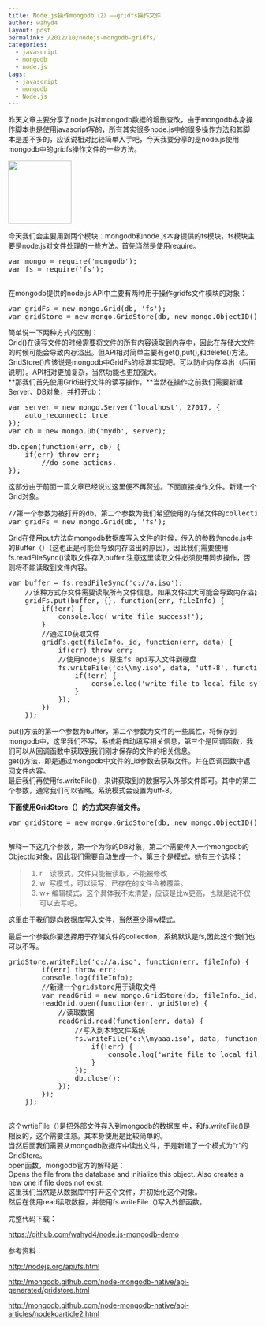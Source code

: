 ```yaml
---
title: Node.js操作mongodb（2）——gridfs操作文件
author: wahyd4
layout: post
permalink: /2012/10/nodejs-mongodb-gridfs/
categories:
  - javascript
  - mongodb
  - node.js
tags:
  - javascript
  - mongodb
  - Node.js
---
```

昨天文章主要分享了node.js对mongodb数据的增删查改，由于mongodb本身操作脚本也是使用javascript写的，所有其实很多node.js中的很多操作方法和其脚本是差不多的，应该说相对比较简单入手吧，今天我要分享的是node.js使用mongodb中的gridfs操作文件的一些方法。

[<img class="aligncenter size-full wp-image-2261" title="Documents-icon" src="/images/2012/10/Documents-icon.png" alt="" width="128" height="128" />][1]

今天我们会主要用到两个模块：mongodb和node.js本身提供的fs模块，fs模块主要是node.js对文件处理的一些方法。首先当然是使用require。

<pre class="brush: jscript; title: ; notranslate" title="">var mongo = require('mongodb');
var fs = require('fs');

</pre>

在mongodb提供的node.js API中主要有两种用于操作gridfs文件模块的对象：

<pre class="brush: jscript; title: ; notranslate" title="">var gridFs = new mongo.Grid(db, 'fs');
var gridStore = new mongo.GridStore(db, new mongo.ObjectID(), 'w', {root: 'fs'});
</pre>

简单说一下两种方式的区别：  
Grid()在读写文件的时候需要将文件的所有内容读取到内存中，因此在存储大文件的时候可能会导致内存溢出。但API相对简单主要有get(),put(),和delete()方法。  
GridStore()应该说是mongodb中GridFs的标准实现吧。可以防止内存溢出（后面说明）。API相对更加复杂，当然功能也更加强大。  
**那我们首先使用Grid进行文件的读写操作，**当然在操作之前我们需要新建Server、DB对象，并打开db：

<pre class="brush: jscript; title: ; notranslate" title="">var server = new mongo.Server('localhost', 27017, {
	auto_reconnect: true
});
var db = new mongo.Db('mydb', server);

db.open(function(err, db) {
	if(err) throw err;
        //do some actions.
});
</pre>

这部分由于前面一篇文章已经说过这里便不再赘述。下面直接操作文件。新建一个Grid对象。

<pre class="brush: jscript; title: ; notranslate" title="">//第一个参数为被打开的db，第二个参数为我们希望使用的存储文件的collection名称
var gridFs = new mongo.Grid(db, 'fs');
</pre>

Grid在使用put方法向mongodb数据库写入文件的时候，传入的参数为node.js中的Buffer（）（这也正是可能会导致内存溢出的原因），因此我们需要使用fs.readFileSync()读取文件存入buffer.注意这里读取文件必须使用同步操作，否则将不能读取到文件内容。

<pre class="brush: jscript; title: ; notranslate" title="">var buffer = fs.readFileSync('c://a.iso');
	//该种方式存文件需要读取所有文件信息，如果文件过大可能会导致内存溢出
	gridFs.put(buffer, {}, function(err, fileInfo) {
		if(!err) {
			console.log('write file success!');
		}
		//通过ID获取文件
		gridFs.get(fileInfo._id, function(err, data) {
			if(err) throw err;
			//使用nodejs 原生fs api写入文件到硬盘
			fs.writeFile('c:\\my.iso', data, 'utf-8', function(err) {
				if(!err) {
					console.log('write file to local file system succeed!');
				}
			});
		})
	});
</pre>

put()方法的第一个参数为buffer，第二个参数为文件的一些属性，将保存到mongodb中，这里我们不写，系统将自动填写相关信息，第三个是回调函数，我们可以从回调函数中获取到我们刚才保存的文件的相关信息。  
get()方法，即是通过mongodb中文件的_id参数去获取文件。并在回调函数中返回文件内容。  
最后我们再使用fs.writeFile()，来讲获取到的数据写入外部文件即可。其中的第三个参数，通常我们可以省略。系统模式会设置为utf-8。

**下面使用GridStore（）的方式来存储文件。**

<pre class="brush: jscript; title: ; notranslate" title="">var gridStore = new mongo.GridStore(db, new mongo.ObjectID(), 'w', {root: 'fs'});

</pre>

解释一下这几个参数，第一个为你的DB对象，第二个需要传入一个mongodb的ObjectId对象，因此我们需要自动生成一个，第三个是模式，她有三个选择：

> 1.  r    读模式，文件只能被读取，不能被修改
> 2.  w  写模式，可以读写，已存在的文件会被覆盖。
> 3.  w+ 编辑模式，这个具体我不太清楚，应该是比w更高，也就是说不仅可以去写吧。

这里由于我们是向数据库写入文件，当然至少得w模式。

最后一个参数你要选择用于存储文件的collection，系统默认是fs,因此这个我们也可以不写。

<pre class="brush: jscript; title: ; notranslate" title="">gridStore.writeFile('c://a.iso', function(err, fileInfo) {
		if(err) throw err;
		console.log(fileInfo);
		//新建一个gridstore用于读取文件
		var readGrid = new mongo.GridStore(db, fileInfo._id, 'r');
		readGrid.open(function(err, gridStore) {
			//读取数据
			readGrid.read(function(err, data) {
				//写入到本地文件系统
				fs.writeFile('c:\\myaaa.iso', data, function(err) {
					if(!err) {
						console.log('write file to local file system succeed!');
					}
				});
				db.close();
			});
		});
	});

</pre>

这个wrtieFile（)是把外部文件存入到mongodb的数据库 中，和fs.writeFile()是相反的，这个需要注意。其本身使用是比较简单的。  
当然后面我们需要从mongodb数据库中读出文件，于是新建了一个模式为“r”的GridStore。  
open函数，mongodb官方的解释是：  
Opens the file from the database and initialize this object. Also creates a new one if file does not exist.  
这里我们当然是从数据库中打开这个文件，并初始化这个对象。  
然后在使用read读取数据，并使用fs.writeFile（)写入外部函数。

完整代码下载：

<https://github.com/wahyd4/node.js-mongodb-demo>

参考资料：

<http://nodejs.org/api/fs.html>

<http://mongodb.github.com/node-mongodb-native/api-generated/gridstore.html>

<http://mongodb.github.com/node-mongodb-native/api-articles/nodekoarticle2.html>

 [1]: /images/2012/10/Documents-icon.png